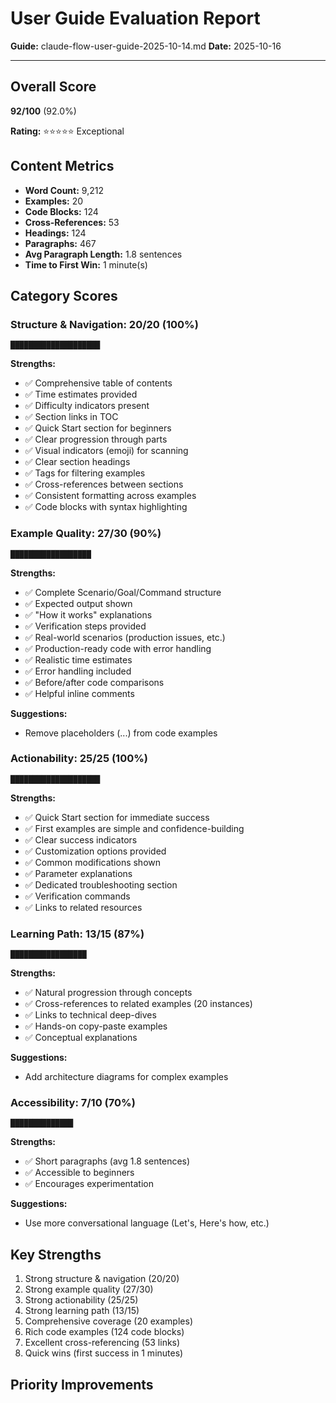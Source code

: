 # User Guide Evaluation Report

**Guide:** claude-flow-user-guide-2025-10-14.md
**Date:** 2025-10-16

---

## Overall Score

**92/100** (92.0%)

**Rating:** ⭐⭐⭐⭐⭐ Exceptional

## Content Metrics

- **Word Count:** 9,212
- **Examples:** 20
- **Code Blocks:** 124
- **Cross-References:** 53
- **Headings:** 124
- **Paragraphs:** 467
- **Avg Paragraph Length:** 1.8 sentences
- **Time to First Win:** 1 minute(s)

## Category Scores

### Structure & Navigation: 20/20 (100%)
`████████████████████`

**Strengths:**
- ✅ Comprehensive table of contents
- ✅ Time estimates provided
- ✅ Difficulty indicators present
- ✅ Section links in TOC
- ✅ Quick Start section for beginners
- ✅ Clear progression through parts
- ✅ Visual indicators (emoji) for scanning
- ✅ Clear section headings
- ✅ Tags for filtering examples
- ✅ Cross-references between sections
- ✅ Consistent formatting across examples
- ✅ Code blocks with syntax highlighting

### Example Quality: 27/30 (90%)
`██████████████████`

**Strengths:**
- ✅ Complete Scenario/Goal/Command structure
- ✅ Expected output shown
- ✅ "How it works" explanations
- ✅ Verification steps provided
- ✅ Real-world scenarios (production issues, etc.)
- ✅ Production-ready code with error handling
- ✅ Realistic time estimates
- ✅ Error handling included
- ✅ Before/after code comparisons
- ✅ Helpful inline comments

**Suggestions:**
- Remove placeholders (...) from code examples

### Actionability: 25/25 (100%)
`████████████████████`

**Strengths:**
- ✅ Quick Start section for immediate success
- ✅ First examples are simple and confidence-building
- ✅ Clear success indicators
- ✅ Customization options provided
- ✅ Common modifications shown
- ✅ Parameter explanations
- ✅ Dedicated troubleshooting section
- ✅ Verification commands
- ✅ Links to related resources

### Learning Path: 13/15 (87%)
`█████████████████`

**Strengths:**
- ✅ Natural progression through concepts
- ✅ Cross-references to related examples (20 instances)
- ✅ Links to technical deep-dives
- ✅ Hands-on copy-paste examples
- ✅ Conceptual explanations

**Suggestions:**
- Add architecture diagrams for complex examples

### Accessibility: 7/10 (70%)
`██████████████`

**Strengths:**
- ✅ Short paragraphs (avg 1.8 sentences)
- ✅ Accessible to beginners
- ✅ Encourages experimentation

**Suggestions:**
- Use more conversational language (Let's, Here's how, etc.)

## Key Strengths

1. Strong structure & navigation (20/20)
2. Strong example quality (27/30)
3. Strong actionability (25/25)
4. Strong learning path (13/15)
5. Comprehensive coverage (20 examples)
6. Rich code examples (124 code blocks)
7. Excellent cross-referencing (53 links)
8. Quick wins (first success in 1 minutes)

## Priority Improvements

